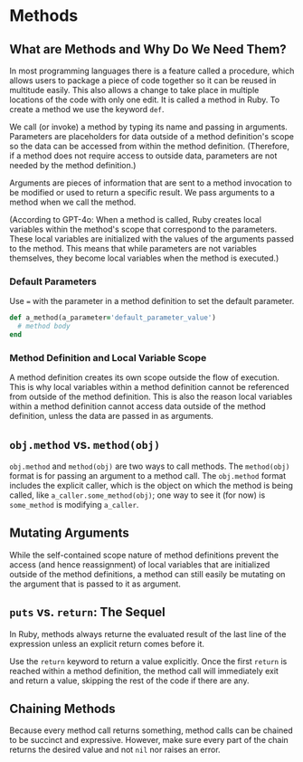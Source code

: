 # Methods

## What are Methods and Why Do We Need Them?
In most programming languages there is a feature called a procedure, which allows users to package a piece of code together so it can be reused in multitude easily. This also allows a change to take place in multiple locations of the code with only one edit. It is called a method in Ruby. To create a method we use the keyword `def`.

We call (or invoke) a method by typing its name and passing in arguments. Parameters are placeholders for data outside of a method definition's scope so the data can be accessed from within the method definition. (Therefore, if a method does not require access to outside data, parameters are not needed by the method definition.)

Arguments are pieces of information that are sent to a method invocation to be modified or used to return a specific result. We pass arguments to a method when we call the method. 

(According to GPT-4o: When a method is called, Ruby creates local variables within the method's scope that correspond to the parameters. These local variables are initialized with the values of the arguments passed to the method. This means that while parameters are not variables themselves, they become local variables when the method is executed.)

### Default Parameters
Use `=` with the parameter in a method definition to set the default parameter.
```ruby
def a_method(a_parameter='default_parameter_value')
  # method body
end
```

### Method Definition and Local Variable Scope
A method definition creates its own scope outside the flow of execution. This is why local variables within a method definition cannot be referenced from outside of the method definition. This is also the reason local variables within a method definition cannot access data outside of the method definition, unless the data are passed in as arguments.

## `obj.method` vs. `method(obj)`
`obj.method` and `method(obj)` are two ways to call methods.
The `method(obj)` format is for passing an argument to a method call.
The `obj.method` format includes the explicit caller, which is the object on which the method is being called, like `a_caller.some_method(obj)`; one way to see it (for now) is `some_method` is modifying `a_caller`.

## Mutating Arguments
While the self-contained scope nature of method definitions prevent the access (and hence reassignment) of local variables that are initialized outside of the method definitions, a method can still easily be mutating on the argument that is passed to it as argument.

## `puts` vs. `return`: The Sequel
In Ruby, methods always returne the evaluated result of the last line of the expression unless an explicit return comes before it.

Use the `return` keyword to return a value explicitly. Once the first `return` is reached within a method definition, the method call will immediately exit and return a value, skipping the rest of the code if there are any.

## Chaining Methods
Because every method call returns something, method calls can be chained to be succinct and expressive. However, make sure every part of the chain returns the desired value and not `nil` nor raises an error.
